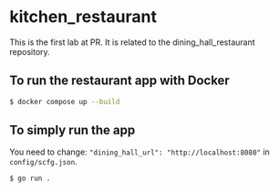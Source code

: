 # kitchen_restaurant

This is the first lab at PR. It is related to the dining_hall_restaurant repository.

## To run the restaurant app with Docker

```bash
$ docker compose up --build
```
## To simply run the app

You need to change: `"dining_hall_url": "http://localhost:8080"` in `config/scfg.json`.

```bash
$ go run .
```